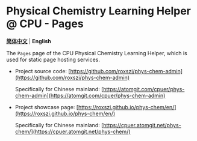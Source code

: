 # Physical Chemistry Learning Helper @ CPU - Pages

[**简体中文**](./README.md) | **English**

The `Pages` page of the CPU Physical Chemistry Learning Helper, which is used for static page hosting services.

- Project source code: [https://github.com/roxszi/phys-chem-admin](https://github.com/roxszi/phys-chem-admin)

  Specifically for Chinese mainland: [https://atomgit.com/cpuer/phys-chem-admin](https://atomgit.com/cpuer/phys-chem-admin)

- Project showcase page: [https://roxszi.github.io/phys-chem/en/](https://roxszi.github.io/phys-chem/en/)

  Specifically for Chinese mainland: [https://cpuer.atomgit.net/phys-chem/](https://cpuer.atomgit.net/phys-chem/)

